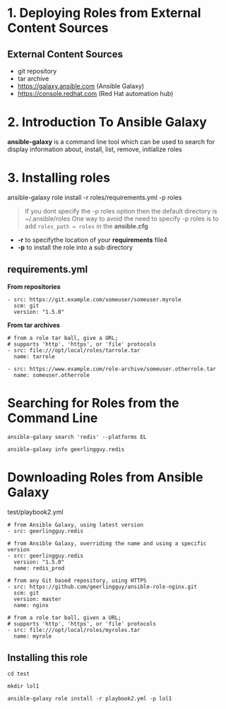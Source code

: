 # 1. Deploying Roles from External Content Sources
## External Content Sources
- git repository
- tar archive
- https://galaxy.ansible.com (Ansible Galaxy)
- https://console.redhat.com (Red Hat automation hub)

# 2. Introduction To Ansible Galaxy
**ansible-galaxy** is a command line tool which can be used to search for display information about, install, list, remove, initialize roles

# 3. Installing roles
ansible-galaxy role install -r roles/requirements.yml -p roles
> If you dont specify the -p roles option then the default directory is ~/.ansible/roles
> One way to avoid the need to specify -p roles is to add ```roles_path = roles``` in the **ansible.cfg**
- **-r** to specifythe location of your **requirements** file4
- **-p** to install the role into a sub directory

## requirements.yml

**From repositories**
```
- src: https://git.example.com/someuser/someuser.myrole
  scm: git
  version: "1.5.0"
```

**From tar archives**

```
# from a role tar ball, give a URL;
# supports 'http', 'https', or 'file' protocols
- src: file:///opt/local/roles/tarrole.tar
  name: tarrole

- src: https://www.example.com/role-archive/someuser.otherrole.tar
  name: someuser.otherrole
```

# Searching for Roles from the Command Line
```
ansible-galaxy search 'redis' --platforms EL
```

```
ansible-galaxy info geerlingguy.redis
```

# Downloading Roles from Ansible Galaxy
test/playbook2.yml
```
# from Ansible Galaxy, using latest version
- src: geerlingguy.redis

# from Ansible Galaxy, overriding the name and using a specific version
- src: geerlingguy.redis
  version: "1.5.0"
  name: redis_prod

# from any Git based repository, using HTTPS
- src: https://github.com/geerlingguy/ansible-role-nginx.git
  scm: git
  version: master
  name: nginx

# from a role tar ball, given a URL;
# supports 'http', 'https', or 'file' protocols
- src: file:///opt/local/roles/myroles.tar
  name: myrole
```

## Installing this role

```
cd test
```

```
mkdir lol1
```


```
ansible-galaxy role install -r playbook2.yml -p lol1
```




